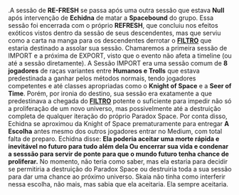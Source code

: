 .A sessão de **RE-FRESH** se passa após uma outra sessão que estava **Null** após intervenção de **Echidna** de matar a **Spacebound** do grupo. Essa sessão foi encerrada com o próprio **REFRESH**, que concluiu nos efeitos exóticos vistos dentro da sessão de seus descendentes, mas que serviu como a carta na manga para os descendentes derrotar o **[FILTRO](obsidian://open?vault=teste&file=RE-FRESH%2FEVENTOS%2FFILTRO%20-%20Expired-OmnipotentServent)** que estaria destinado a assolar sua sessão. Chamaremos a primeira sessão de IMPORT e a próxima de EXPORT, visto que o evento não afeta a timeline (ou até a sessão diretamente).
 A Sessão IMPORT era uma sessão comum de **8 jogadores** de raças variantes entre **Humanos e Trolls** que estava predestinada a ganhar pelos métodos normais, tendo jogadores competentes e até classes apropriadas como o **Knight of Space** e a **Seer of Time**. Porém, por ironia do destino, sua sessão era exatamente a que predestinava a chegada do **[FILTRO](obsidian://open?vault=teste&file=RE-FRESH%2FEVENTOS%2FFILTRO)** potente o suficiente para impedir não só a proliferação de um novo universo, mas possivelmente até a destruição completa de qualquer iteração do próprio Paradox Space. Por conta disso, Echidna se aproximou da Knight of Space prematuramente para entregar **A Escolha** antes mesmo dos outros jogadores entrar no Medium, com total falta de preparo. Echidna disse: **Ela poderia aceitar uma morte rápida e inevitável no futuro para tudo além dela Ou encerrar sua vida e condenar a sesssão para servir de ponte para que o mundo futuro tenha chance de proliferar.** No momento, não teria como saber, mas ela estaria para decidir se permitiria a destruição do Paradox Space ou destruiria toda a sua sessão para dar uma chance ao próximo universo. Skaia não tinha como interferir nessa escolha, não mais, mas sabia que ela aceitaria. Ela sempre aceitaria.